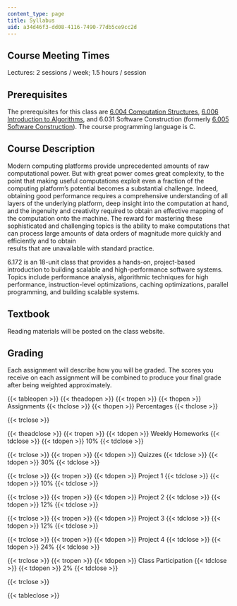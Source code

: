 ```yaml
---
content_type: page
title: Syllabus
uid: a34d46f3-dd08-4116-7490-77db5ce9cc2d
---
```


Course Meeting Times
--------------------

Lectures: 2 sessions / week; 1.5 hours / session

Prerequisites
-------------

The prerequisites for this class are [6.004 Computation Structures](/courses/6-004-computation-structures-spring-2017), [6.006 Introduction to Algorithms](/courses/6-006-introduction-to-algorithms-fall-2011), and 6.031 Software Construction (formerly [6.005 Software Construction](/courses/6-005-software-construction-spring-2016)). The course programming language is C.

Course Description
------------------

Modern computing platforms provide unprecedented amounts of raw computational power. But with great power comes great complexity, to the point that making useful computations exploit even a fraction of the computing platform’s potential becomes a substantial challenge. Indeed, obtaining good performance requires a comprehensive understanding of all layers of the underlying platform, deep insight into the computation at hand, and the ingenuity and creativity required to obtain an effective mapping of the computation onto the machine. The reward for mastering these sophisticated and challenging topics is the ability to make computations that can process large amounts of data orders of magnitude more quickly and efficiently and to obtain  
results that are unavailable with standard practice.

6.172 is an 18-unit class that provides a hands-on, project-based introduction to building scalable and high-performance software systems. Topics include performance analysis, algorithmic techniques for high performance, instruction-level optimizations, caching optimizations, parallel programming, and building scalable systems.

Textbook
--------

Reading materials will be posted on the class website. 

Grading
-------

Each assignment will describe how you will be graded. The scores you receive on each assignment will be combined to produce your final grade after being weighted approximately.

{{< tableopen >}}
{{< theadopen >}}
{{< tropen >}}
{{< thopen >}}
Assignments
{{< thclose >}}
{{< thopen >}}
Percentages
{{< thclose >}}

{{< trclose >}}

{{< theadclose >}}
{{< tropen >}}
{{< tdopen >}}
Weekly Homeworks
{{< tdclose >}}
{{< tdopen >}}
10%
{{< tdclose >}}

{{< trclose >}}
{{< tropen >}}
{{< tdopen >}}
Quizzes
{{< tdclose >}}
{{< tdopen >}}
30%
{{< tdclose >}}

{{< trclose >}}
{{< tropen >}}
{{< tdopen >}}
Project 1
{{< tdclose >}}
{{< tdopen >}}
10%
{{< tdclose >}}

{{< trclose >}}
{{< tropen >}}
{{< tdopen >}}
Project 2
{{< tdclose >}}
{{< tdopen >}}
12%
{{< tdclose >}}

{{< trclose >}}
{{< tropen >}}
{{< tdopen >}}
Project 3
{{< tdclose >}}
{{< tdopen >}}
12%
{{< tdclose >}}

{{< trclose >}}
{{< tropen >}}
{{< tdopen >}}
Project 4
{{< tdclose >}}
{{< tdopen >}}
24%
{{< tdclose >}}

{{< trclose >}}
{{< tropen >}}
{{< tdopen >}}
Class Participation
{{< tdclose >}}
{{< tdopen >}}
2%
{{< tdclose >}}

{{< trclose >}}

{{< tableclose >}}